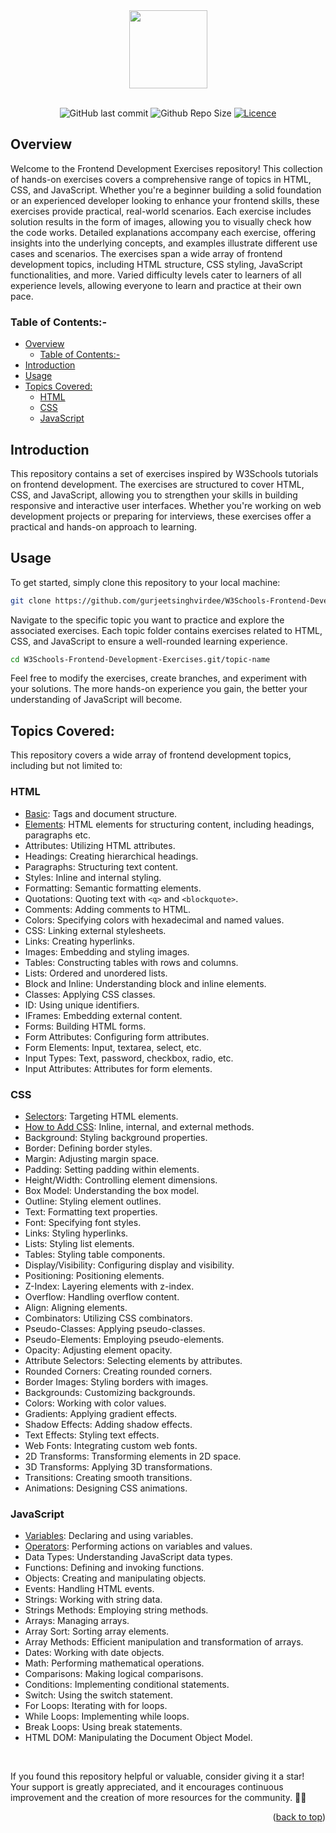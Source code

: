 <div id="top" align="center">
  <img src="https://github.com/gurjeetsinghvirdee/W3Schools-JavaScript-Exercises/assets/73753957/54deee37-a961-4b04-9846-143207e598b4" width="125" height="125">
</div>

<br>

<div align="center">

![GitHub last commit](https://img.shields.io/github/last-commit/gurjeetsinghvirdee/W3Schools-Frontend-Development-Exercises?style=for-the-badge&color=green)
![Github Repo Size](https://img.shields.io/github/repo-size/gurjeetsinghvirdee/W3Schools-Frontend-Development-Exercises?style=for-the-badge&color=red)
[![Licence](https://img.shields.io/github/license/gurjeetsinghvirdee/W3Schools-Frontend-Development-Exercises?style=for-the-badge&color=blue)](./LICENSE)

</div>

## Overview

Welcome to the Frontend Development Exercises repository! This collection of hands-on exercises covers a comprehensive range of topics in HTML, CSS, and JavaScript. Whether you're a beginner building a solid foundation or an experienced developer looking to enhance your frontend skills, these exercises provide practical, real-world scenarios. Each exercise includes solution results in the form of images, allowing you to visually check how the code works. Detailed explanations accompany each exercise, offering insights into the underlying concepts, and examples illustrate different use cases and scenarios. The exercises span a wide array of frontend development topics, including HTML structure, CSS styling, JavaScript functionalities, and more. Varied difficulty levels cater to learners of all experience levels, allowing everyone to learn and practice at their own pace.

### Table of Contents:-

- [Overview](#overview)
  - [Table of Contents:-](#table-of-contents-)
- [Introduction](#introduction)
- [Usage](#usage)
- [Topics Covered:](#topics-covered)
  - [HTML](#html)
  - [CSS](#css)
  - [JavaScript](#javascript)
  
## Introduction
This repository contains a set of exercises inspired by W3Schools tutorials on frontend development. The exercises are structured to cover HTML, CSS, and JavaScript, allowing you to strengthen your skills in building responsive and interactive user interfaces. Whether you're working on web development projects or preparing for interviews, these exercises offer a practical and hands-on approach to learning.

## Usage
To get started, simply clone this repository to your local machine:

```bash
git clone https://github.com/gurjeetsinghvirdee/W3Schools-Frontend-Development-Exercises.git
```

Navigate to the specific topic you want to practice and explore the associated exercises. Each topic folder contains exercises related to HTML, CSS, and JavaScript to ensure a well-rounded learning experience.

```bash
cd W3Schools-Frontend-Development-Exercises.git/topic-name
```

Feel free to modify the exercises, create branches, and experiment with your solutions. The more hands-on experience you gain, the better your understanding of JavaScript will become.

## Topics Covered:
This repository covers a wide array of frontend development topics, including but not limited to:

### HTML

- [Basic](./HTML/Basic/): Tags and document structure.
- [Elements](./HTML/Elements/): HTML elements for structuring content, including headings, paragraphs etc.
- Attributes: Utilizing HTML attributes.
- Headings: Creating hierarchical headings.
- Paragraphs: Structuring text content.
- Styles: Inline and internal styling.
- Formatting: Semantic formatting elements.
- Quotations: Quoting text with `<q>` and `<blockquote>`.
- Comments: Adding comments to HTML.
- Colors: Specifying colors with hexadecimal and named values.
- CSS: Linking external stylesheets.
- Links: Creating hyperlinks.
- Images: Embedding and styling images.
- Tables: Constructing tables with rows and columns.
- Lists: Ordered and unordered lists.
- Block and Inline: Understanding block and inline elements.
- Classes: Applying CSS classes.
- ID: Using unique identifiers.
- IFrames: Embedding external content.
- Forms: Building HTML forms.
- Form Attributes: Configuring form attributes.
- Form Elements: Input, textarea, select, etc.
- Input Types: Text, password, checkbox, radio, etc.
- Input Attributes: Attributes for form elements.

### CSS

- [Selectors](./CSS/Selectors/): Targeting HTML elements.
- [How to Add CSS](./CSS/How%20to%20Add%20CSS/): Inline, internal, and external methods.
- Background: Styling background properties.
- Border: Defining border styles.
- Margin: Adjusting margin space.
- Padding: Setting padding within elements.
- Height/Width: Controlling element dimensions.
- Box Model: Understanding the box model.
- Outline: Styling element outlines.
- Text: Formatting text properties.
- Font: Specifying font styles.
- Links: Styling hyperlinks.
- Lists: Styling list elements.
- Tables: Styling table components.
- Display/Visibility: Configuring display and visibility.
- Positioning: Positioning elements.
- Z-Index: Layering elements with z-index.
- Overflow: Handling overflow content.
- Align: Aligning elements.
- Combinators: Utilizing CSS combinators.
- Pseudo-Classes: Applying pseudo-classes.
- Pseudo-Elements: Employing pseudo-elements.
- Opacity: Adjusting element opacity.
- Attribute Selectors: Selecting elements by attributes.
- Rounded Corners: Creating rounded corners.
- Border Images: Styling borders with images.
- Backgrounds: Customizing backgrounds.
- Colors: Working with color values.
- Gradients: Applying gradient effects.
- Shadow Effects: Adding shadow effects.
- Text Effects: Styling text effects.
- Web Fonts: Integrating custom web fonts.
- 2D Transforms: Transforming elements in 2D space.
- 3D Transforms: Applying 3D transformations.
- Transitions: Creating smooth transitions.
- Animations: Designing CSS animations.

### JavaScript

- [Variables](./JavaScript/Variables): Declaring and using variables.
- [Operators](./JavaScript/Operators/): Performing actions on variables and values.
- Data Types: Understanding JavaScript data types.
- Functions: Defining and invoking functions.
- Objects: Creating and manipulating objects.
- Events: Handling HTML events.
- Strings: Working with string data.
- Strings Methods: Employing string methods.
- Arrays: Managing arrays.
- Array Sort: Sorting array elements.
- Array Methods: Efficient manipulation and transformation of arrays.
- Dates: Working with date objects.
- Math: Performing mathematical operations.
- Comparisons: Making logical comparisons.
- Conditions: Implementing conditional statements.
- Switch: Using the switch statement.
- For Loops: Iterating with for loops.
- While Loops: Implementing while loops.
- Break Loops: Using break statements.
- HTML DOM: Manipulating the Document Object Model.

<br>

If you found this repository helpful or valuable, consider giving it a star! 
Your support is greatly appreciated, and it encourages continuous improvement and the creation of more resources for the community. 🌟✨

<p align="right">(<a href="#top">back to top</a>)</p>
